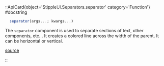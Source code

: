 

::ApiCard{object='StippleUI.Separators.separator' category='Function'}
#docstring



```julia
  separator(args...; kwargs...)
```


The `separator` component is used to separate sections of text, other components, etc… It creates a colored line across the width of the parent. It can be horizontal or vertical.


[source](https://github.com/GenieFramework/StippleUI.jl/blob/v0.24.2/src/Separators.jl#L10-L14)

::
